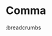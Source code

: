 # Comma

:breadcrumbs

[//]: # (TODO: Just a basic CSV writer/editor. Add auto-columns like created and updated, add templates for data entry, etc.)
